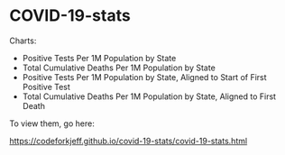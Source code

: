 
# COVID-19-stats

Charts:
- Positive Tests Per 1M Population by State
- Total Cumulative Deaths Per 1M Population by State
- Positive Tests Per 1M Population by State, Aligned to Start of First Positive Test
- Total Cumulative Deaths Per 1M Population by State, Aligned to First Death

To view them, go here:

https://codeforkjeff.github.io/covid-19-stats/covid-19-stats.html
